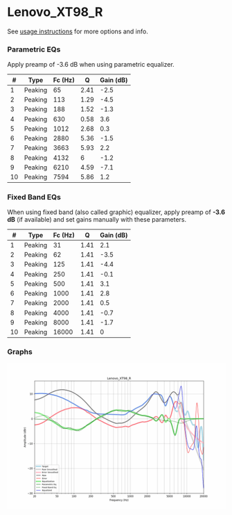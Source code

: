 # Lenovo_XT98_R
See [usage instructions](https://github.com/jaakkopasanen/AutoEq#usage) for more options and info.

### Parametric EQs
Apply preamp of -3.6 dB when using parametric equalizer.

|   # | Type    |   Fc (Hz) |    Q |   Gain (dB) |
|-----|---------|-----------|------|-------------|
|   1 | Peaking |        65 | 2.41 |        -2.5 |
|   2 | Peaking |       113 | 1.29 |        -4.5 |
|   3 | Peaking |       188 | 1.52 |        -1.3 |
|   4 | Peaking |       630 | 0.58 |         3.6 |
|   5 | Peaking |      1012 | 2.68 |         0.3 |
|   6 | Peaking |      2880 | 5.36 |        -1.5 |
|   7 | Peaking |      3663 | 5.93 |         2.2 |
|   8 | Peaking |      4132 | 6    |        -1.2 |
|   9 | Peaking |      6210 | 4.59 |        -7.1 |
|  10 | Peaking |      7594 | 5.86 |         1.2 |

### Fixed Band EQs
When using fixed band (also called graphic) equalizer, apply preamp of **-3.6 dB** (if available) and set gains manually with these parameters.

|   # | Type    |   Fc (Hz) |    Q |   Gain (dB) |
|-----|---------|-----------|------|-------------|
|   1 | Peaking |        31 | 1.41 |         2.1 |
|   2 | Peaking |        62 | 1.41 |        -3.5 |
|   3 | Peaking |       125 | 1.41 |        -4.4 |
|   4 | Peaking |       250 | 1.41 |        -0.1 |
|   5 | Peaking |       500 | 1.41 |         3.1 |
|   6 | Peaking |      1000 | 1.41 |         2.8 |
|   7 | Peaking |      2000 | 1.41 |         0.5 |
|   8 | Peaking |      4000 | 1.41 |        -0.7 |
|   9 | Peaking |      8000 | 1.41 |        -1.7 |
|  10 | Peaking |     16000 | 1.41 |         0   |

### Graphs
![](./Lenovo_XT98_R.png)
